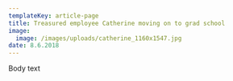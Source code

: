 ```yaml
---
templateKey: article-page
title: Treasured employee Catherine moving on to grad school
image:
  image: /images/uploads/catherine_1160x1547.jpg
date: 8.6.2018
---
```

Body text
